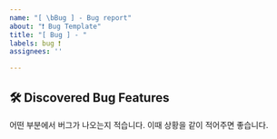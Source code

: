 ```yaml
---
name: "[ \bBug ] - Bug report"
about: "❗ Bug Template"
title: "[ Bug ] - "
labels: bug ❗
assignees: ''

---
```


## 🛠️ Discovered Bug Features
어떤 부분에서 버그가 나오는지 적습니다.
이때 상황을 같이 적어주면 좋습니다.
